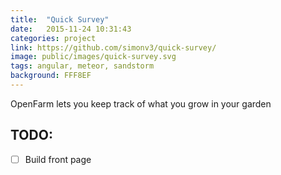 ```yaml
---
title:  "Quick Survey"
date:   2015-11-24 10:31:43
categories: project
link: https://github.com/simonv3/quick-survey/
image: public/images/quick-survey.svg
tags: angular, meteor, sandstorm
background: FFF8EF
---
```

OpenFarm lets you keep track of what you grow in your garden

## TODO:

* [ ] Build front page
